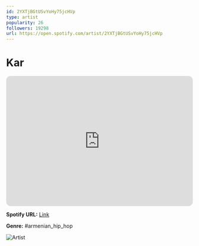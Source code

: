 ```yaml
---
id: 2YXTjBGtUSvYoHy75jcHVp
type: artist
popularity: 26
followers: 19298
url: https://open.spotify.com/artist/2YXTjBGtUSvYoHy75jcHVp
---
```

# Kar

<iframe style="border-radius:12px" src="https://open.spotify.com/embed/artist/2YXTjBGtUSvYoHy75jcHVp" width="100%" height="352" frameBorder="0" allowfullscreen="" allow="autoplay; clipboard-write; encrypted-media; fullscreen; picture-in-picture" loading="lazy"></iframe>

**Spotify URL:** [Link](https://open.spotify.com/artist/2YXTjBGtUSvYoHy75jcHVp)

**Genre:**  #armenian_hip_hop

![Artist](https://i.scdn.co/image/ab67616d0000b273af7eab94bfca658243fd90cc)
